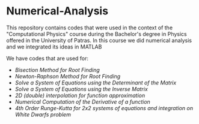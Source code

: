 # Numerical-Analysis

This repository contains codes that were used in the context of the "Computational Physics" course during the Bachelor's degree in Physics offered in the University of Patras. In this course we did numerical analysis and we integrated its ideas in MATLAB

We have codes that are used for:
* *Bisection Method for Root Finding*
* *Newton-Raphson Method for Root Finding*
* *Solve a System of Equations using the Determinant of the Matrix*
* *Solve a System of Equations using the Inverse Matrix*
* *2D (double) interpolation for function approximation*
* *Numerical Computation of the Derivative of a function*
* *4th Order Runge-Kutta for 2x2 systems of equations and integration on White Dwarfs problem*

